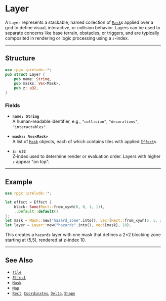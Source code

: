 # Layer

A `Layer` represents a stackable, named collection of [`Mask`](mask.md)s applied over a grid to define visual, interactive, or collision behavior. Layers can be used to separate concerns like base terrain, obstacles, or triggers, and are typically composited in rendering or logic processing using a `z`-index.

---

## Structure

```rust
use rpgx::prelude::*;
pub struct Layer {
    pub name: String,
    pub masks: Vec<Mask>,
    pub z: u32,
}
```

### Fields

- **`name: String`**  
  A human-readable identifier, e.g., `"collision"`, `"decorations"`, `"interactables"`.

- **`masks: Vec<Mask>`**  
  A list of [`Mask`](mask.md) objects, each of which contains tiles with applied [`Effect`](effect.md)s.

- **`z: u32`**  
  Z-index used to determine render or evaluation order. Layers with higher `z` appear "on top".

---

## Example

```rust
use rpgx::prelude::*;

let effect = Effect {
    block: Some(Rect::from_xywh(0, 0, 1, 1)),
    ..Default::default()
};
let mask = Mask::new("hazard_zone".into(), vec![Rect::from_xywh(5, 5, 2, 2)], effect);
let layer = Layer::new("hazards".into(), vec![mask], 10);
```

This creates a `hazards` layer with one mask that defines a 2×2 blocking zone starting at (5,5), rendered at z-index 10.

---

## See Also

- [`Tile`](tile.md)
- [`Effect`](effect.md)
- [`Mask`](mask.md)
- [`Map`](map.md)
- [`Rect`](rect.md), [`Coordinates`](coordinates.md), [`Delta`](delta.md), [`Shape`](shape.md)

